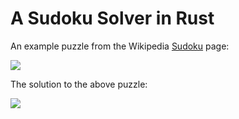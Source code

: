 # A Sudoku Solver in Rust

An example puzzle from the Wikipedia [Sudoku](https://en.wikipedia.org/wiki/Sudoku) page:

![](.readme/puzzle.png)

The solution to the above puzzle:

![](.readme/solution.png)
